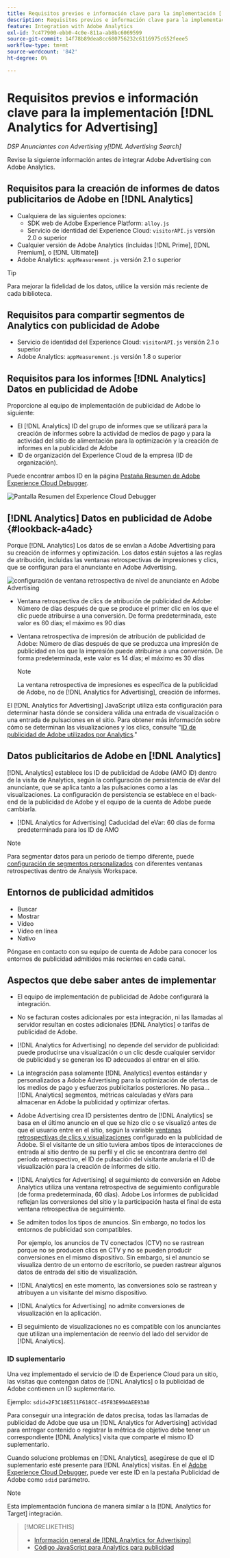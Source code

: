 ```yaml
---
title: Requisitos previos e información clave para la implementación [!DNL Analytics for Advertising]
description: Requisitos previos e información clave para la implementación [!DNL Analytics for Advertising]
feature: Integration with Adobe Analytics
exl-id: 7c477900-ebb0-4c0e-811a-ab8bc6069599
source-git-commit: 14f78b89dea8cc680756232c6116975c652feee5
workflow-type: tm+mt
source-wordcount: '842'
ht-degree: 0%

---
```


# Requisitos previos e información clave para la implementación [!DNL Analytics for Advertising]

*DSP Anunciantes con Advertising y[!DNL Advertising Search]*

Revise la siguiente información antes de integrar Adobe Advertising con Adobe Analytics.

## Requisitos para la creación de informes de datos publicitarios de Adobe en [!DNL Analytics]

* Cualquiera de las siguientes opciones:
   * SDK web de Adobe Experience Platform: `alloy.js`
   * Servicio de identidad del Experience Cloud: `visitorAPI.js` versión 2.0 o superior
* Cualquier versión de Adobe Analytics (incluidas [!DNL Prime], [!DNL Premium], o [!DNL Ultimate])
* Adobe Analytics: `appMeasurement.js` versión 2.1 o superior

>[!TIP]
>
>Para mejorar la fidelidad de los datos, utilice la versión más reciente de cada biblioteca.

## Requisitos para compartir segmentos de Analytics con publicidad de Adobe

* Servicio de identidad del Experience Cloud: `visitorAPI.js` versión 2.1 o superior
* Adobe Analytics: `appMeasurement.js` versión 1.8 o superior

## Requisitos para los informes [!DNL Analytics] Datos en publicidad de Adobe

Proporcione al equipo de implementación de publicidad de Adobe lo siguiente:

* El [!DNL Analytics] ID del grupo de informes que se utilizará para la creación de informes sobre la actividad de medios de pago y para la actividad del sitio de alimentación para la optimización y la creación de informes en la publicidad de Adobe
* ID de organización del Experience Cloud de la empresa (ID de organización).

Puede encontrar ambos ID en la página [Pestaña Resumen de Adobe Experience Cloud Debugger](https://experienceleague.adobe.com/docs/debugger/using-v2/summary.html).

![Pantalla Resumen del Experience Cloud Debugger](/help/integrations/assets/a4adc-debugger-summary.png)

## [!DNL Analytics] Datos en publicidad de Adobe {#lookback-a4adc}

Porque [!DNL Analytics] Los datos de se envían a Adobe Advertising para su creación de informes y optimización. Los datos están sujetos a las reglas de atribución, incluidas las ventanas retrospectivas de impresiones y clics, que se configuran para el anunciante en Adobe Advertising.

![configuración de ventana retrospectiva de nivel de anunciante en Adobe Advertising](/help/integrations/assets/a4adc-lookbacks.png)

* Ventana retrospectiva de clics de atribución de publicidad de Adobe: Número de días después de que se produce el primer clic en los que el clic puede atribuirse a una conversión. De forma predeterminada, este valor es 60 días; el máximo es 90 días
* Ventana retrospectiva de impresión de atribución de publicidad de Adobe: Número de días después de que se produzca una impresión de publicidad en los que la impresión puede atribuirse a una conversión. De forma predeterminada, este valor es 14 días; el máximo es 30 días

   >[!NOTE]
   >
   > La ventana retrospectiva de impresiones es específica de la publicidad de Adobe, no de [!DNL Analytics for Advertising], creación de informes.

El [!DNL Analytics for Advertising] JavaScript utiliza esta configuración para determinar hasta dónde se considera válida una entrada de visualización o una entrada de pulsaciones en el sitio. Para obtener más información sobre cómo se determinan las visualizaciones y los clics, consulte &quot;[ID de publicidad de Adobe utilizados por Analytics](ids.md).&quot;

## Datos publicitarios de Adobe en [!DNL Analytics]

[!DNL Analytics] establece los ID de publicidad de Adobe (AMO ID) dentro de la visita de Analytics, según la configuración de persistencia de eVar del anunciante, que se aplica tanto a las pulsaciones como a las visualizaciones. La configuración de persistencia se establece en el back-end de la publicidad de Adobe y el equipo de la cuenta de Adobe puede cambiarla.

* [!DNL Analytics for Advertising] Caducidad del eVar: 60 días de forma predeterminada para los ID de AMO

>[!NOTE]
>
>Para segmentar datos para un periodo de tiempo diferente, puede [configuración de segmentos personalizados](https://experienceleague.adobe.com/docs/analytics/components/segmentation/segmentation-workflow/seg-build.html) con diferentes ventanas retrospectivas dentro de Analysis Workspace.

## Entornos de publicidad admitidos

* Buscar
* Mostrar
* Vídeo
* Vídeo en línea
* Nativo

Póngase en contacto con su equipo de cuenta de Adobe para conocer los entornos de publicidad admitidos más recientes en cada canal.

## Aspectos que debe saber antes de implementar

* El equipo de implementación de publicidad de Adobe configurará la integración.

* No se facturan costes adicionales por esta integración, ni las llamadas al servidor resultan en costes adicionales [!DNL Analytics] o tarifas de publicidad de Adobe.

* [!DNL Analytics for Advertising] no depende del servidor de publicidad: puede producirse una visualización o un clic desde cualquier servidor de publicidad y se generan los ID adecuados al entrar en el sitio.

* La integración pasa solamente [!DNL Analytics] eventos estándar y personalizados a Adobe Advertising para la optimización de ofertas de los medios de pago y esfuerzos publicitarios posteriores. No pasa... [!DNL Analytics] segmentos, métricas calculadas y eVars para almacenar en Adobe la publicidad y optimizar ofertas.

* Adobe Advertising crea ID persistentes dentro de [!DNL Analytics] se basa en el último anuncio en el que se hizo clic o se visualizó antes de que el usuario entre en el sitio, según la variable [ventanas retrospectivas de clics y visualizaciones](#lookback-a4adc) configurado en la publicidad de Adobe. Si el visitante de un sitio tuviera ambos tipos de interacciones de entrada al sitio dentro de su perfil y el clic se encontrara dentro del período retrospectivo, el ID de pulsación del visitante anularía el ID de visualización para la creación de informes de sitio.

* [!DNL Analytics for Advertising] el seguimiento de conversión en Adobe Analytics utiliza una ventana retrospectiva de seguimiento configurable (de forma predeterminada, 60 días). Adobe Los informes de publicidad reflejan las conversiones del sitio y la participación hasta el final de esta ventana retrospectiva de seguimiento.

* Se admiten todos los tipos de anuncios. Sin embargo, no todos los entornos de publicidad son compatibles.

   Por ejemplo, los anuncios de TV conectados (CTV) no se rastrean porque no se producen clics en CTV y no se pueden producir conversiones en el mismo dispositivo. Sin embargo, si el anuncio se visualiza dentro de un entorno de escritorio, se pueden rastrear algunos datos de entrada del sitio de visualización.

* [!DNL Analytics] en este momento, las conversiones solo se rastrean y atribuyen a un visitante del mismo dispositivo.

* [!DNL Analytics for Advertising] no admite conversiones de visualización en la aplicación.

* El seguimiento de visualizaciones no es compatible con los anunciantes que utilizan una implementación de reenvío del lado del servidor de [!DNL Analytics].

### ID suplementario

Una vez implementado el servicio de ID de Experience Cloud para un sitio, las visitas que contengan datos de [!DNL Analytics] o la publicidad de Adobe contienen un ID suplementario.

Ejemplo: `sdid=2F3C18E511F618CC-45F83E994AEE93A0`

Para conseguir una integración de datos precisa, todas las llamadas de publicidad de Adobe que usa un [!DNL Analytics for Advertising] actividad para entregar contenido o registrar la métrica de objetivo debe tener un correspondiente [!DNL Analytics] visita que comparte el mismo ID suplementario.

Cuando solucione problemas en [!DNL Analytics], asegúrese de que el ID suplementario esté presente para [!DNL Analytics] visitas. En el [Adobe Experience Cloud Debugger](https://experienceleague.adobe.com/docs/debugger/using-v2/summary.html), puede ver este ID en la pestaña Publicidad de Adobe como `sdid` parámetro.

>[!NOTE]
>
> Esta implementación funciona de manera similar a la [!DNL Analytics for Target] integración.

>[!MORELIKETHIS]
>
>* [Información general de [!DNL Analytics for Advertising]](overview.md)
>* [Código JavaScript para Analytics para publicidad](/help/integrations/analytics/javascript.md)

